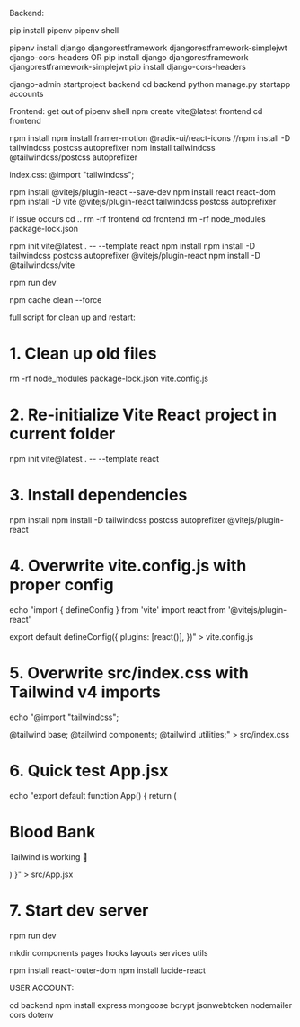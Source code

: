 Backend:

pip install pipenv
pipenv shell

pipenv install django djangorestframework djangorestframework-simplejwt django-cors-headers
OR
pip install django djangorestframework djangorestframework-simplejwt
pip install django-cors-headers

django-admin startproject backend
cd backend
python manage.py startapp accounts


Frontend:
get out of pipenv shell
npm create vite@latest frontend
cd frontend

npm install
npm install framer-motion @radix-ui/react-icons
//npm install -D tailwindcss postcss autoprefixer
npm install tailwindcss @tailwindcss/postcss autoprefixer

index.css:
@import "tailwindcss";

npm install @vitejs/plugin-react --save-dev
npm install react react-dom
npm install -D vite @vitejs/plugin-react tailwindcss postcss autoprefixer

if issue occurs
cd ..
rm -rf frontend
cd frontend
rm -rf node_modules package-lock.json

npm init vite@latest . -- --template react
npm install
npm install -D tailwindcss postcss autoprefixer @vitejs/plugin-react
npm install -D @tailwindcss/vite

npm run dev

npm cache clean --force

full script for clean up and restart:

# 1. Clean up old files
rm -rf node_modules package-lock.json vite.config.js

# 2. Re-initialize Vite React project in current folder
npm init vite@latest . -- --template react

# 3. Install dependencies
npm install
npm install -D tailwindcss postcss autoprefixer @vitejs/plugin-react

# 4. Overwrite vite.config.js with proper config
echo "import { defineConfig } from 'vite'
import react from '@vitejs/plugin-react'

export default defineConfig({
  plugins: [react()],
})" > vite.config.js

# 5. Overwrite src/index.css with Tailwind v4 imports
echo "@import \"tailwindcss\";

@tailwind base;
@tailwind components;
@tailwind utilities;" > src/index.css

# 6. Quick test App.jsx
echo "export default function App() {
  return (
    <div className='min-h-screen flex flex-col items-center justify-center bg-gray-900 text-white'>
      <h1 className='text-4xl font-bold'>Blood Bank</h1>
      <p className='text-lg mt-2'>Tailwind is working 🎉</p>
    </div>
  )
}" > src/App.jsx

# 7. Start dev server
npm run dev

mkdir components pages hooks layouts services utils


npm install react-router-dom
npm install lucide-react


USER ACCOUNT:

cd backend
npm install express mongoose bcrypt jsonwebtoken nodemailer cors dotenv
